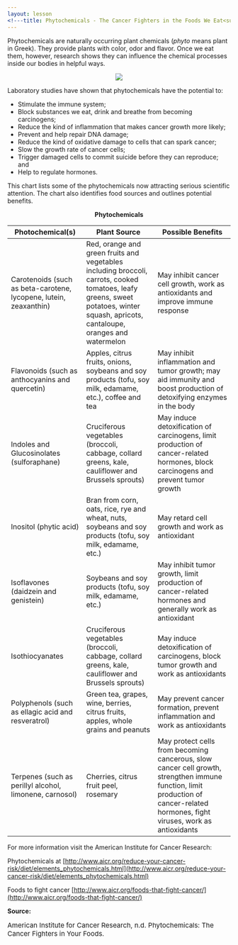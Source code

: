 ```yaml
---
layout: lesson
<!---title: Phytochemicals - The Cancer Fighters in the Foods We Eat<sup>18</sup>--->
---
```


Phytochemicals are naturally occurring plant chemicals (*phyto* means plant in Greek). They provide plants with color, odor and flavor. Once we eat them, however, research shows they can influence the chemical processes inside our bodies in helpful ways.

<p align="center">
<img src="https://scnslabutsa.github.io/myhthelperEduContent/Images/fruits_veggies.jpg"/>
</p>

Laboratory studies have shown that phytochemicals have the potential to:

* Stimulate the immune system;
* Block substances we eat, drink and breathe from becoming carcinogens;
* Reduce the kind of inflammation that makes cancer growth more likely;
* Prevent and help repair DNA damage;
* Reduce the kind of oxidative damage to cells that can spark cancer;
* Slow the growth rate of cancer cells;
* Trigger damaged cells to commit suicide before they can reproduce; and
* Help to regulate hormones.

This chart lists some of the phytochemicals now attracting serious scientific attention. The chart also identifies food sources and outlines potential benefits.

<p align="center">
   <strong>Phytochemicals</strong>
</p>

| Photochemical(s) | Plant Source | Possible Benefits |
| --- | --- | --- |
| Carotenoids (such as beta-carotene, lycopene, lutein, zeaxanthin) | Red, orange and green fruits and vegetables including broccoli, carrots, cooked tomatoes, leafy greens, sweet potatoes, winter squash, apricots, cantaloupe, oranges and watermelon | May inhibit cancer cell growth, work as antioxidants and improve immune response |
| Flavonoids (such as anthocyanins and quercetin) | Apples, citrus fruits, onions, soybeans and soy products (tofu, soy milk, edamame, etc.), coffee and tea | May inhibit inflammation and tumor growth; may aid immunity and boost production of detoxifying enzymes in the body|
| Indoles and Glucosinolates (sulforaphane) | Cruciferous vegetables (broccoli, cabbage, collard greens, kale, cauliflower and Brussels sprouts)| May induce detoxification of carcinogens, limit production of cancer-related hormones, block carcinogens and prevent tumor growth |
| Inositol (phytic acid) | Bran from corn, oats, rice, rye and wheat, nuts, soybeans and soy products (tofu, soy milk, edamame, etc.) | May retard cell growth and work as antioxidant |
| Isoflavones (daidzein and genistein)| Soybeans and soy products (tofu, soy milk, edamame, etc.) | May inhibit tumor growth, limit production of cancer-related hormones and generally work as antioxidant |
| Isothiocyanates | Cruciferous vegetables (broccoli, cabbage, collard greens, kale, cauliflower and Brussels sprouts) | May induce detoxification of carcinogens, block tumor growth and work as antioxidants |
| Polyphenols (such as ellagic acid and resveratrol)| Green tea, grapes, wine, berries, citrus fruits, apples, whole grains and peanuts | May prevent cancer formation, prevent inflammation and work as antioxidants |
| Terpenes (such as perillyl alcohol, limonene, carnosol) | Cherries, citrus fruit peel, rosemary | May protect cells from becoming cancerous, slow cancer cell growth, strengthen immune function, limit production of cancer-related hormones, fight viruses, work as antioxidants |

For more information visit the American Institute for Cancer Research:

Phytochemicals at [http://www.aicr.org/reduce-your-cancer-risk/diet/elements_phytochemicals.html](http://www.aicr.org/reduce-your-cancer-risk/diet/elements_phytochemicals.html)

Foods to fight cancer [http://www.aicr.org/foods-that-fight-cancer/](http://www.aicr.org/foods-that-fight-cancer/)  

**Source:**

<span style="font-size:15px;">American Institute for Cancer Research, n.d. Phytochemicals: The Cancer Fighters in Your Foods.</span>
